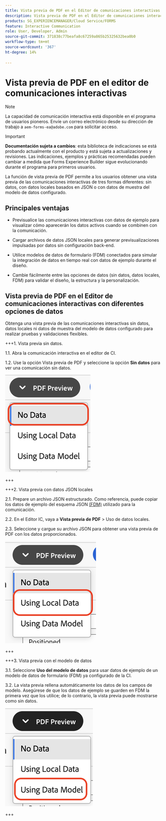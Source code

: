 ```yaml
---
title: Vista previa de PDF en el Editor de comunicaciones interactivas con diferentes opciones de datos
description: Vista previa de PDF en el Editor de comunicaciones interactivas con diferentes opciones de datos para obtener una vista previa de las comunicaciones interactivas de tres formas diferentes.
products: SG_EXPERIENCEMANAGER/Cloud Service/FORMS
feature: Interactive Communication
role: User, Developer, Admin
source-git-commit: 371838c77beafa8c67259a865b25325632bea0b0
workflow-type: tm+mt
source-wordcount: '367'
ht-degree: 14%

---
```



# Vista previa de PDF en el editor de comunicaciones interactivas

>[!NOTE]
>
> La capacidad de comunicación interactiva está disponible en el programa de usuarios pioneros. Envíe un correo electrónico desde su dirección de trabajo a `aem-forms-ea@adobe.com` para solicitar acceso.

>[!IMPORTANT]
>
> **Documentación sujeta a cambios**: esta biblioteca de indicaciones se está probando actualmente con el producto y está sujeta a actualizaciones y revisiones. Las indicaciones, ejemplos y prácticas recomendadas pueden cambiar a medida que Forms Experience Builder sigue evolucionando durante el programa para primeros usuarios.

La función de vista previa de PDF permite a los usuarios obtener una vista previa de las comunicaciones interactivas de tres formas diferentes: sin datos, con datos locales basados en JSON o con datos de muestra del modelo de datos configurado.

## Principales ventajas

- Previsualice las comunicaciones interactivas con datos de ejemplo para visualizar cómo aparecerán los datos activos cuando se combinen con la comunicación.

- Cargar archivos de datos JSON locales para generar previsualizaciones impulsadas por datos sin configuración back-end.

- Utilice modelos de datos de formulario (FDM) conectados para simular la integración de datos en tiempo real con datos de ejemplo durante el diseño.

- Cambie fácilmente entre las opciones de datos (sin datos, datos locales, FDM) para validar el diseño, la estructura y la personalización.

## Vista previa de PDF en el Editor de comunicaciones interactivas con diferentes opciones de datos

Obtenga una vista previa de las comunicaciones interactivas sin datos, datos locales ni datos de muestra del modelo de datos configurado para realizar pruebas y validaciones flexibles.

+++&#x200B;1. Vista previa sin datos.

1.1. Abra la comunicación interactiva en el editor de CI.

1.2. Use la opción Vista previa de PDF y seleccione la opción **Sin datos** para ver una comunicación sin datos.

![Buscar documento CI](/help/forms/interactive-communication/assets/nodata.png)

+++

+++&#x200B;2. Vista previa con datos JSON locales

2.1. Prepare un archivo JSON estructurado. Como referencia, puede copiar los datos de ejemplo del esquema JSON [(FDM)](https://experienceleague.adobe.com/en/docs/experience-manager-cloud-service/content/forms/integrate/use-form-data-model/work-with-form-data-model) utilizado para la comunicación.

2.2. En el Editor IC, vaya a **Vista previa de PDF** > Uso de datos locales.

2.3. Seleccione y cargue su archivo JSON para obtener una vista previa de PDF con los datos proporcionados.

![Buscar documento CI](/help/forms/interactive-communication/assets/localdata.png)

+++

+++&#x200B;3. Vista previa con el modelo de datos 

3.1. Seleccione **Uso del modelo de datos** para usar datos de ejemplo de un modelo de datos de formulario (FDM) ya configurado de la CI.

3.2. La vista previa rellena automáticamente los datos de los campos de modelo. Asegúrese de que los datos de ejemplo se guarden en FDM la primera vez que los utilice; de lo contrario, la vista previa puede mostrarse como sin datos.

![Buscar documento CI](/help/forms/interactive-communication/assets/datamodel.png)

+++

